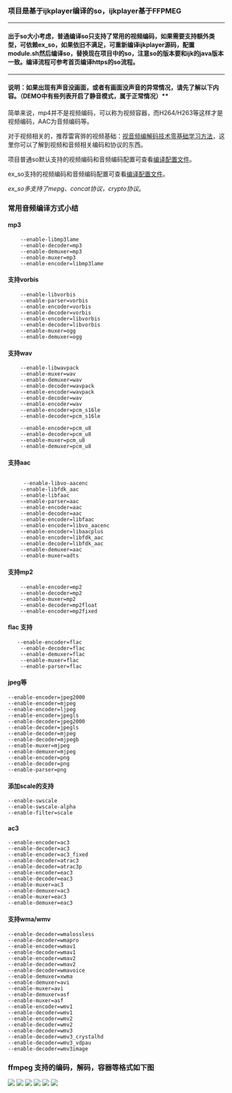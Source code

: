 
### 项目是基于ijkplayer编译的so，ijkplayer基于FFPMEG

---------

#### 出于so大小考虑，普通编译so只支持了常用的视频编码，如果需要支持额外类型，可依赖ex_so，如果依旧不满足，可重新编译ijkplayer源码，配置module.sh然后编译so，替换现在项目中的so，注意so的版本要和ijk的java版本一致。编译流程可参考首页编译https的so流程。

---------

#### 说明：如果出现有声音没画面，或者有画面没声音的异常情况，请先了解以下内容。（DEMO中有些列表开启了静音模式，属于正常情况）**

简单来说，mp4并不是视频编码，可以称为视频容器，而H264/H263等这样才是视频编码，AAC为音频编码等。

对于视频相关的，推荐雷宵骅的视频基础：[视音频编解码技术零基础学习方法](http://blog.csdn.net/leixiaohua1020/article/details/18893769)，这里你可以了解到视频和音频相关编码和协议的东西。


项目普通so默认支持的视频编码和音频编码配置可查看[编译配置文件](https://github.com/CarGuo/GSYVideoPlayer/blob/master/module-lite.sh)。

ex_so支持的视频编码和音频编码配置可查看[编译配置文件](https://github.com/CarGuo/GSYVideoPlayer/blob/master/module-lite-more.sh)。

*ex_so多支持了mepg、concat协议，crypto协议*。



### 常用音频编译方式小结

#### mp3
```
    --enable-libmp3lame 
    --enable-decoder=mp3 
    --enable-demuxer=mp3 
    --enable-muxer=mp3
    --enable-encoder=libmp3lame
```  
#### 支持vorbis
```  
    --enable-libvorbis 
    --enable-parser=vorbis 
    --enable-encoder=vorbis 
    --enable-decoder=vorbis 
    --enable-encoder=libvorbis 
    --enable-decoder=libvorbis 
    --enable-muxer=ogg
    --enable-demuxer=ogg
```  

#### 支持wav


```  
    --enable-libwavpack
    --enable-muxer=wav
    --enable-demuxer=wav
    --enable-decoder=wavpack
    --enable-encoder=wavpack
    --enable-decoder=wav
    --enable-encoder=wav
    --enable-encoder=pcm_s16le
    --enable-decoder=pcm_s16le

    --enable-encoder=pcm_u8
    --enable-decoder=pcm_u8
    --enable-muxer=pcm_u8
    --enable-demuxer=pcm_u8  
```  

#### 支持aac
```

     --enable-libvo-aacenc
    --enable-libfdk_aac
    --enable-libfaac
    --enable-parser=aac
    --enable-encoder=aac
    --enable-decoder=aac
    --enable-encoder=libfaac
    --enable-encoder=libvo_aacenc
    --enable-encoder=libaacplus
    --enable-encoder=libfdk_aac
    --enable-decoder=libfdk_aac
    --enable-demuxer=aac
    --enable-muxer=adts
```

#### 支持mp2
```
    --enable-encoder=mp2 
    --enable-decoder=mp2 
    --enable-muxer=mp2 
    --enable-decoder=mp2float 
    --enable-encoder=mp2fixed 
```

#### flac 支持
```
   --enable-encoder=flac
    --enable-decoder=flac
    --enable-demuxer=flac
    --enable-muxer=flac
    --enable-parser=flac
```
#### jpeg等

    --enable-encoder=jpeg2000 
    --enable-encoder=mjpeg 
    --enable-encoder=ljpeg 
    --enable-encoder=jpegls
    --enable-decoder=jpeg2000 
    --enable-decoder=jpegls 
    --enable-decoder=mjpeg 
    --enable-decoder=mjpegb 
    --enable-muxer=mjpeg 
    --enable-demuxer=mjpeg 
    --enable-encoder=png 
    --enable-decoder=png 
    --enable-parser=png 
    
    
#### 添加scale的支持    
    --enable-swscale 
    --enable-swscale-alpha 
    --enable-filter=scale 


#### ac3
    --enable-encoder=ac3 
    --enable-decoder=ac3 
    --enable-encoder=ac3_fixed
    --enable-decoder=atrac3 
    --enable-decoder=atrac3p 
    --enable-encoder=eac3 
    --enable-decoder=eac3 
    --enable-muxer=ac3 
    --enable-demuxer=ac3 
    --enable-muxer=eac3 
    --enable-demuxer=eac3 

#### 支持wma/wmv

    --enable-decoder=wmalossless 
    --enable-decoder=wmapro 
    --enable-encoder=wmav1 
    --enable-decoder=wmav1 
    --enable-encoder=wmav2 
    --enable-decoder=wmav2 
    --enable-decoder=wmavoice 
    --enable-demuxer=xwma 
    --enable-demuxer=avi 
    --enable-muxer=avi 
    --enable-demuxer=asf 
    --enable-muxer=asf 
    --enable-encoder=wmv1
    --enable-decoder=wmv1 
    --enable-encoder=wmv2 
    --enable-decoder=wmv2 
    --enable-decoder=wmv3 
    --enable-decoder=wmv3_crystalhd 
    --enable-decoder=wmv3_vdpau 
    --enable-decoder=wmv3image 



### ffmpeg 支持的编码，解码，容器等格式如下图

![](https://raw.githubusercontent.com/CarGuo/GSYVideoPlayer/master/img/code/code01.jpg)
![](https://raw.githubusercontent.com/CarGuo/GSYVideoPlayer/master/img/code/code02.jpg)
![](https://raw.githubusercontent.com/CarGuo/GSYVideoPlayer/master/img/code/code03.jpg)
![](https://raw.githubusercontent.com/CarGuo/GSYVideoPlayer/master/img/code/code04.jpg)
![](https://raw.githubusercontent.com/CarGuo/GSYVideoPlayer/master/img/code/code05.jpg)
![](https://raw.githubusercontent.com/CarGuo/GSYVideoPlayer/master/img/code/code06.jpg)



